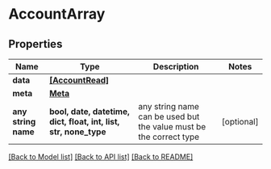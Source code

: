 # AccountArray


## Properties
Name | Type | Description | Notes
------------ | ------------- | ------------- | -------------
**data** | [**[AccountRead]**](AccountRead.md) |  | 
**meta** | [**Meta**](Meta.md) |  | 
**any string name** | **bool, date, datetime, dict, float, int, list, str, none_type** | any string name can be used but the value must be the correct type | [optional]

[[Back to Model list]](../README.md#documentation-for-models) [[Back to API list]](../README.md#documentation-for-api-endpoints) [[Back to README]](../README.md)


